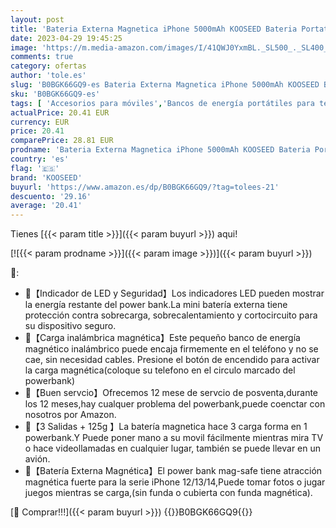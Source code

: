 ```yaml
---
layout: post
title: 'Bateria Externa Magnetica iPhone 5000mAh KOOSEED Bateria Portatil mag-Safe de 3 Salidas Power Bank Compatible con La Serie de iPhone 12/13/14 /Pro/Pro/MAX/Mini Negro'
date: 2023-04-29 19:45:25
image: 'https://m.media-amazon.com/images/I/41QWJ0YxmBL._SL500_._SL400_.jpg'
comments: true
category: ofertas
author: 'tole.es'
slug: 'B0BGK66GQ9-es Bateria Externa Magnetica iPhone 5000mAh KOOSEED Bateria...'
sku: 'B0BGK66GQ9-es'
tags: [ 'Accesorios para móviles','Bancos de energía portátiles para teléfonos móviles','Cargadores para móviles','Comunicación móvil y accesorios','Electrónica','iphone','kooseed','🇪🇸', ]
actualPrice: 20.41 EUR
currency: EUR
price: 20.41
comparePrice: 28.81 EUR
prodname: 'Bateria Externa Magnetica iPhone 5000mAh KOOSEED Bateria Portatil mag-Safe de 3 Salidas Power Bank Compatible con La Serie de iPhone 12/13/14 /Pro/Pro/MAX/Mini Negro'
country: 'es'
flag: '🇪🇸'
brand: 'KOOSEED'
buyurl: 'https://www.amazon.es/dp/B0BGK66GQ9/?tag=tolees-21'
descuento: '29.16'
average: '20.41'
---
```


Tienes [{{< param title >}}]({{< param buyurl >}}) aqui!

[![{{< param prodname >}}]({{< param image >}})]({{< param buyurl >}})

🔎:

- 🔋【Indicador de LED y Seguridad】Los indicadores LED pueden mostrar la energía restante del power bank.La mini batería externa tiene protección contra sobrecarga, sobrecalentamiento y cortocircuito para su dispositivo seguro.
- 🔋【Carga inalámbrica magnética】Este pequeño banco de energía magnético inalámbrico puede encaja firmemente en el teléfono y no se cae, sin necesidad cables. Presione el botón de encendido para activar la carga magnética(coloque su telefono en el circulo marcado del powerbank)
- 🔋【Buen servcio】Ofrecemos 12 mese de servcio de posventa,durante los 12 meses,hay cualquer problema del powerbank,puede coenctar con nosotros por Amazon.
- 🔋【3 Salidas + 125g 】La batería magnetica hace 3 carga forma en 1 powerbank.Y Puede poner mano a su movil fácilmente mientras mira TV o hace videollamadas en cualquier lugar, también se puede llevar en un avión.
- 🔋【Batería Externa Magnética】El power bank mag-safe tiene atracción magnética fuerte para la serie iPhone 12/13/14,Puede tomar fotos o jugar juegos mientras se carga,(sin funda o cubierta con funda magnética).

[🛒 Comprar!!!]({{< param buyurl >}})
{{<world>}}B0BGK66GQ9{{</world>}}
